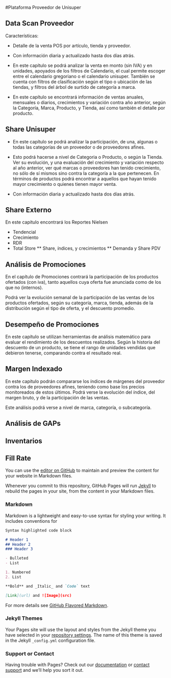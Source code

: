 #Plataforma Proveedor de Unisuper

## Data Scan Proveedor

Características: 
* Detalle de la venta POS por artículo, tienda y proveedor.

* Con información diaria y actualizado hasta dos días atrás.

* En este capítulo se podrá analizar la venta en monto (sin IVA) y en unidades, apoyados de los filtros de Calendario, el cual permite escoger entre el calendario gregoriano o el calendario unisuper. También se cuenta con filtros de clasificación según el tipo o ubicación de las tiendas, y filtros del árbol de surtido de categoría a marca. 

* En este capítulo se encontrará información de ventas anuales, mensuales o diarios, crecimientos y variación contra año anterior, según la Categoría, Marca, Producto, y Tienda, así como también el detalle por producto. 


## Share Unisuper

* En este capítulo se podrá analizar la participación, de una, algunas o todas las categorías de un proveedor o de proveedores afines. 

* Esto podrá hacerse a nivel de Categoria o Producto, o según la Tienda. Ver su evolución, y una evaluación del crecimiento y variación respecto al año anterior, ver qué marcas o proveedores han tenido crecimiento, no sólo de sí mismos sino contra la categoría a la que pertenecen. En términos de productos podrá encontrar a aquellos que hayan tenido mayor crecimiento o quienes tienen mayor venta. 

* Con información diaria y actualizado hasta dos días atrás.

## Share Externo

  En este capítulo encontrará los Reportes Nielsen
   
  * Tendencial
  * Crecimiento
  * RDR
  * Total Store
  ** Share, índices, y crecimientos
  ** Demanda y Share PDV


## Análisis de Promociones

  En el capítulo de Promociones contrará la participación de los productos ofertados (con iva), tanto aquellos cuya oferta fue anunciada como de los que no (internos). 
  
  Podrá ver la evolución semanal de la participación de las ventas de los productos ofertados, según su categoría, marca, tienda, además de la  distribución según el tipo de oferta, y el descuento promedio.

## Desempeño de Promociones

En este capítulo se utilizan herramientas de análisis matemático para evaluar el rendimiento de los descuentos realizados. Según la historia del descuento de un producto, se tiene el rango de unidades vendidas que debieron tenerse, comparando contra el resultado real. 

## Margen Indexado

En este capítulo podrán compararse los índices de márgenes del proveedor contra los de proveedores afines, teniendo como base los precios monitoreados de estos últimos. Podrá verse la evolución del índice, del margen bruto, y de la participación de las ventas. 

Este análisis podrá verse a nivel de marca, categoría, o subcategoría.

## Análisis de GAPs

## Inventarios 

## Fill Rate

You can use the [editor on GitHub](https://github.com/mikaelmm/unisuper/edit/master/README.md) to maintain and preview the content for your website in Markdown files.

Whenever you commit to this repository, GitHub Pages will run [Jekyll](https://jekyllrb.com/) to rebuild the pages in your site, from the content in your Markdown files.

### Markdown

Markdown is a lightweight and easy-to-use syntax for styling your writing. It includes conventions for

```markdown
Syntax highlighted code block

# Header 1
## Header 2
### Header 3

- Bulleted
- List

1. Numbered
2. List

**Bold** and _Italic_ and `Code` text

[Link](url) and ![Image](src)
```

For more details see [GitHub Flavored Markdown](https://guides.github.com/features/mastering-markdown/).

### Jekyll Themes

Your Pages site will use the layout and styles from the Jekyll theme you have selected in your [repository settings](https://github.com/mikaelmm/unisuper/settings). The name of this theme is saved in the Jekyll `_config.yml` configuration file.

### Support or Contact

Having trouble with Pages? Check out our [documentation](https://help.github.com/categories/github-pages-basics/) or [contact support](https://github.com/contact) and we’ll help you sort it out.
